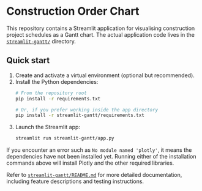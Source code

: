 # Construction Order Chart

This repository contains a Streamlit application for visualising construction project schedules as a Gantt chart. The actual application code lives in the [`streamlit-gantt/`](streamlit-gantt) directory.

## Quick start

1. Create and activate a virtual environment (optional but recommended).
2. Install the Python dependencies:
   ```bash
   # From the repository root
   pip install -r requirements.txt

   # Or, if you prefer working inside the app directory
   pip install -r streamlit-gantt/requirements.txt
   ```
3. Launch the Streamlit app:
   ```bash
   streamlit run streamlit-gantt/app.py
   ```

If you encounter an error such as `No module named 'plotly'`, it means the dependencies have not been installed yet. Running either of the installation commands above will install Plotly and the other required libraries.

Refer to [`streamlit-gantt/README.md`](streamlit-gantt/README.md) for more detailed documentation, including feature descriptions and testing instructions.
